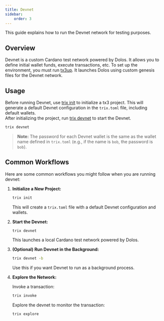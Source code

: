 ```yaml
---
title: Devnet
sidebar:
    order: 3
---
```


This guide explains how to run the Devnet network for testing purposes.

## Overview

Devnet is a custom Cardano test network powered by Dolos. It allows you to define initial wallet funds, execute transactions, etc. To set up the environment, you must run [tx3up](/tx3/tooling/tx3up). It launches Dolos using custom genesis files for the Devnet network.

## Usage

Before running Devnet, use [trix init](/tx3/tooling/trix#trix-init) to initialize a tx3 project. This will generate a default Devnet configuration in the `trix.toml` file, including default wallets.  
After initializing the project, run [trix devnet](/tx3/tooling/trix#trix-devnet) to start the Devnet.

```sh
trix devnet
```

> **Note:** The password for each Devnet wallet is the same as the wallet name defined in `trix.toml` (e.g., if the name is `bob`, the password is `bob`).

## Common Workflows

Here are some common workflows you might follow when you are running devnet:

1. **Initialize a New Project:**
    ```sh
    trix init
    ```

    This will create a `trix.toml` file with a default Devnet configuration and wallets.

2. **Start the Devnet:**
    ```sh
    trix devnet
    ```

    This launches a local Cardano test network powered by Dolos.

3. **(Optional) Run Devnet in the Background:**
    ```sh
    trix devnet -b
    ```

    Use this if you want Devnet to run as a background process.

4. **Explore the Network:**

    Invoke a transaction:
    ```sh
    trix invoke
    ```

    Explore the devnet to monitor the transaction:
    ```sh
    trix explore
    ```


